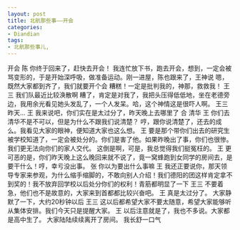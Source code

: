 ```yaml
---
layout: post
title: 北航那些事——开会
categories:
- Diandian
tags:
- 北航那些事儿, 
---
```

开会 陈 你终于回来了，赶快去开会！ 我连忙放下书，跑去开会，想到，一定会被骂变形的，于是开始深呼吸，做准备运动。刚一进屋，陈也跟来了，王神说 嗯，既然大家都到齐了，我们就要开个会 糟糕！一定是批判我的，神那，救救我！ 王三 我们队最近比较涣散啊 糟了，肯定是对我了，我把头压得低低地，坐在老德旁边，我用余光看见她头发乱了，一个人发呆。哈，这个神情这是很吓人啊。 王三 昨天… 王 我来说吧，你们实在是太过分了，昨天晚上去哪里了 合 清华 王 你们去清华不是不可以，但是为什么不跟我们说清楚？ 哼，跟你说清楚了，还去的成么。我看见大家的眼神，便知道大家也这么想。 王 要是那个带你们出去的研究生被学校知道了，一定会被处分的。你们是害了他。如果昨晚出了事，你们也很惨。我们更无法向你们的家人交代。 这倒是啊，可是，我总觉得我们挺冤枉的。 王 更可恶的是，你们昨天晚上这么晚回来就不说了，竟一窝蜂跑到女同学的房间去，是要干什么！哼，幸亏没出事。 张 你以为要出什么事嘛 王 我还正要说你，那天领导专家来参观，为什么缩手缩脚的，不敢向别人介绍！我们德阳的团这样肯定拿不到奖的！我不放弃回学校以后处分你们的权利！青筋都明显了一下 王三 不要着急，他们也不是故意的，大家来到首都都比较兴奋吧。 王 真是太过分了。 大家静默了一下，大约20秒钟以后 王三 这以后都希望大家不要太随意，希望大家能够听从集体安排。我们今天只是提醒大家。 王 以后注意就是了，我也不多说。大家都是高中生了。 大家陆陆续续离开了房间。 我长舒一口气